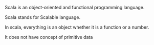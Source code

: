 Scala is an object-oriented and functional programming language. 

 Scala stands for Scalable language. 

In scala, everything is an object whether it is a function or a number. 

It does not have concept of primitive data 